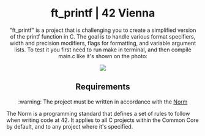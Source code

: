 <h1 align="center"> ft_printf | 42 Vienna</h1>

<p align="center">"ft_printf" is a project that is challenging you to create a simplified version of the printf function in C. The goal is to handle various format specifiers, width and precision modifiers, flags for formatting, and variable argument lists. To test it you first need to run make in terminal, and then compile main.c like it's shown on the photo:</p>
<p align="center" alt="screenshot of ft_printf testing proccess"><img src="https://github.com/LaDeMonika/42-Vienna-CommonCore/assets/128793184/bde50835-0c11-496b-928c-0e4310662e43"></p>


<h2 align="center" id="requirements"> Requirements </h2>

<p  align="center"> :warning: The project must be written in accordance with the <a href="https://github.com/42School/norminette/blob/master/pdf/en.norm.pdf" target="_blank">Norm</a> </p>
The Norm is a programming standard that defines a set of rules to follow when writing code at 42. It applies to all C projects within the Common Core by default, and
to any project where it's specified.

